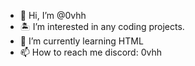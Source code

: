 - 👋 Hi, I’m @0vhh
- 🏝️ I’m interested in any coding projects.
- 🍍 I’m currently learning HTML
- 📫 How to reach me discord: 0vhh

<!---
0vhh/0vhh is a ✨ special ✨ repository because its `README.md` (this file) appears on your GitHub profile.
You can click the Preview link to take a look at your changes.
--->
